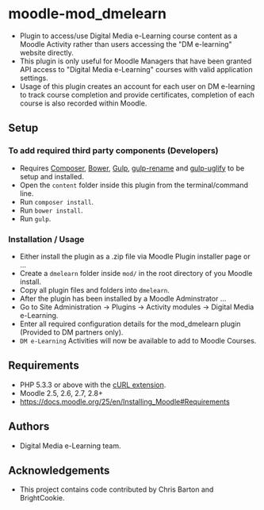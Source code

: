 # moodle-mod_dmelearn
- Plugin to access/use Digital Media e-Learning course content as a Moodle Activity rather than users accessing the "DM e-learning" website directly.
- This plugin is only useful for Moodle Managers that have been granted API access to "Digital Media e-Learning" courses with valid application settings.
- Usage of this plugin creates an account for each user on DM e-learning to track course completion and provide certificates, completion of each course is also recorded within Moodle.

## Setup
### To add required third party components (Developers)
- Requires [Composer](https://getcomposer.org/), [Bower](http://bower.io/), [Gulp](http://gulpjs.com/), [gulp-rename](https://www.npmjs.com/package/gulp-rename) and [gulp-uglify](https://www.npmjs.com/package/gulp-uglify) to be setup and installed.
- Open the `content` folder inside this plugin from the terminal/command line.
- Run `composer install`.
- Run `bower install`.
- Run `gulp`.

### Installation / Usage
* Either install the plugin as a .zip file via Moodle Plugin installer page or ...
* Create a `dmelearn` folder inside `mod/` in the root directory of you Moodle install.
* Copy all plugin files and folders into `dmelearn`.
* After the plugin has been installed by a Moodle Adminstrator ...
* Go to Site Administration -> Plugins -> Activity modules -> Digital Media e-Learning.
* Enter all required configuration details for the mod_dmelearn plugin (Provided to DM partners only).
* `DM e-Learning` Activities will now be available to add to Moodle Courses.

## Requirements
- PHP 5.3.3 or above with the [cURL extension](http://php.net/manual/en/book.curl.php).
- Moodle 2.5, 2.6, 2.7, 2.8+
- https://docs.moodle.org/25/en/Installing_Moodle#Requirements

## Authors
- Digital Media e-Learning team.

## Acknowledgements
- This project contains code contributed by Chris Barton and BrightCookie.
